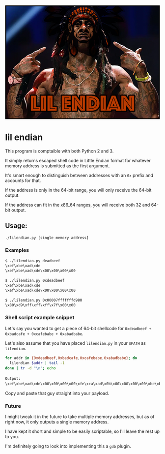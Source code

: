 ![lil endian](./lilendian.png?raw=true)

# lil endian

This program is comptaible with both Python 2 and 3.

It simply returns escaped shell code in Little Endian format for whatever memory address is submitted as the first argument.

It's smart enough to distinguish between addresses with an `0x` prefix and accounts for that.

If the address is only in the 64-bit range, you will only receive the 64-bit output.

If the address can fit in the x86_64 ranges, you will receive both 32 and 64-bit output.

## Usage:

`./lilendian.py [single memory address]`

### Examples

```
$ ./lilendian.py deadbeef
\xef\xbe\xad\xde
\xef\xbe\xad\xde\x00\x00\x00\x00

$ ./lilendian.py 0xdeadbeef
\xef\xbe\xad\xde
\xef\xbe\xad\xde\x00\x00\x00\x00

$ ./lilendian.py 0x00007fffffffd980
\x80\xd9\xff\xff\xff\x7f\x00\x00
```

### Shell script example snippet

Let's say you wanted to get a piece of 64-bit shellcode for `0xdeadbeef + 0xbadcafe + 0xcafebabe + 0xabadbabe`.

Let's also assume that you have placed `lilendian.py` in your `$PATH` as `lilendian`.

```sh
for addr in {0xdeadbeef,0xbadcafe,0xcafebabe,0xabadbabe}; do
  lilendian $addr | tail -1
done | tr -d "\n"; echo

Output:
\xef\xbe\xad\xde\x00\x00\x00\x00\xfe\xca\xad\x0b\x00\x00\x00\x00\xbe\xba\xfe\xca\x00\x00\x00\x00\xbe\xba\xad\xab\x00\x00\x00\x00  
```

Copy and paste that guy straight into your payload.

### Future

I might tweak it in the future to take multiple memory addresses, but as of right now, it only outputs a single memory address.

I have kept it short and simple to be easily scriptable, so I'll leave the rest up to you.

I'm definitely going to look into implementing this a `gdb` plugin.
